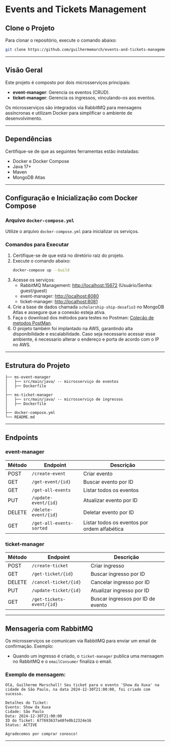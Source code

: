 # Events and Tickets Management

## Clone o Projeto

Para clonar o repositório, execute o comando abaixo:

```bash
git clone https://github.com/guilhermemarch/events-and-tickets-management.git
```

---

## Visão Geral

Este projeto é composto por dois microsserviços principais:

- **event-manager**: Gerencia os eventos (CRUD).
- **ticket-manager**: Gerencia os ingressos, vinculando-os aos eventos.

Os microsserviços são integrados via RabbitMQ para mensagens assíncronas e utilizam Docker para simplificar o ambiente de desenvolvimento.

---

## Dependências

Certifique-se de que as seguintes ferramentas estão instaladas:

- Docker e Docker Compose
- Java 17+
- Maven
- MongoDB Atlas

---

## Configuração e Inicialização com Docker Compose

### Arquivo `docker-compose.yml`

Utilize o arquivo `docker-compose.yml` para inicializar os serviços.

### Comandos para Executar

1. Certifique-se de que está no diretório raiz do projeto.
2. Execute o comando abaixo:
   ```bash
   docker-compose up --build
   ```
3. Acesse os serviços:
   - RabbitMQ Management: [http://localhost:15672](http://localhost:15672) (Usuário/Senha: guest/guest)
   - event-manager: [http://localhost:8080](http://localhost:8080)
   - ticket-manager: [http://localhost:8081](http://localhost:8081)
4. Crie a base de dados chamada `scholarship-ship-desafio3` no MongoDB Atlas e assegure que a conexão esteja ativa.
5. Faça o download dos métodos para testes no Postman: [Coleção de metodos PostMan](https://drive.google.com/file/d/123U02DzwTt_dfb-IZbtcB1ZWubq4rUDN/view?usp=sharing).
6. O projeto também foi implantado na AWS, garantindo alta disponibilidade e escalabilidade. Caso seja necessario acessar esse ambiente, é necessario alterar o endereço e porta de acordo com o IP no AWS.

---

## Estrutura do Projeto

```plaintext
├── ms-event-manager
│   ├── src/main/java/ -- microsserviço de eventos
│   ├── Dockerfile
│
├── ms-ticket-manager
│   ├── src/main/java/ -- microsserviço de ingressos
│   ├── Dockerfile
│
├── docker-compose.yml
└── README.md
```

---

## Endpoints

### event-manager

| Método | Endpoint             | Descrição               |
| ------ | -------------------- | ----------------------- |
| POST   | `/create-event`      | Criar evento            |
| GET    | `/get-event/{id}`    | Buscar evento por ID    |
| GET    | `/get-all-events`    | Listar todos os eventos |
| PUT    | `/update-event/{id}` | Atualizar evento por ID |
| DELETE | `/delete-event/{id}` | Deletar evento por ID   |
| GET | `/get-all-events-sorted` | Listar todos os eventos por ordem alfabética  |

### ticket-manager

| Método | Endpoint                   | Descrição                  |
| ------ | -------------------------- | -------------------------- |
| POST   | `/create-ticket`           | Criar ingresso             |
| GET    | `/get-ticket/{id}`         | Buscar ingresso por ID     |
| DELETE | `/cancel-ticket/{id}`      | Cancelar ingresso por ID   |
| PUT    | `/update-ticket/{id}`      | Atualizar ingresso por ID    |
| GET | `/get-tickets-event/{id}`     | Buscar ingressos por ID de evento   |


---

## Mensageria com RabbitMQ

Os microsserviços se comunicam via RabbitMQ para enviar um email de confirmação. Exemplo:

- Quando um ingresso é criado, o `ticket-manager` publica uma mensagem no RabbitMQ e o `emailConsumer` finaliza o email.

### Exemplo de mensagem:

```
Olá, Guilherme Marschall! Seu ticket para o evento 'Show da Xuxa' na cidade de São Paulo, na data 2024-12-30T21:00:00, foi criado com sucesso.

Detalhes do Ticket:
Evento: Show da Xuxa
Cidade: São Paulo
Data: 2024-12-30T21:00:00
ID do Ticket: 677693637a48fe0b12324e16
Status: ACTIVE

Agradecemos por comprar conosco!
```

---
